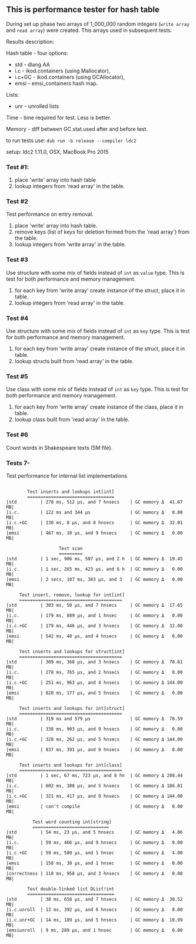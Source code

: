 ## This is performance tester for hash table ##

During set up phase two arrays of 1_000_000 random integers
(`write array` and `read array`) were created. This arrays used in subsequent tests.

Results description:

Hash table - four options:
* std - dlang AA
* i.c - ikod.containers (using Mallocator),
* i.c+GC - ikod.containers (using GCAllocator),
* emsi - emsi_containers hash map.

Lists:
* unr - unrolled lists

Time - time required for test. Less is better.

Memory - diff between GC.stat.used after and before test.

to run tests use: `dub run -b release --compiler ldc2`

setup: ldc2 1.11.0, OSX, MacBook Pro 2015

### Test #1: ###

1. place 'write' array into hash table
1. lookup integers from 'read array' in the table.

### Test #2 ###

Test performance on entry removal.

1. place 'write' array into hash table.
1. remove keys (list of keys for deletion formed from the 'read array') from the table.
1. lookup integers from 'write array' in the table.


### Test #3 ###

Use structure with some mix of fields instead of `int` as `value` type.
This is test for both performance and memory management.

1. for each key from 'write array' create instance of the struct, place it in table.
1. lookup integers from 'read array' in the table.

### Test #4 ###

Use structure with some mix of fields instead of `int` as `key` type.
This is test for both performance and memory management.

1. for each key from 'write array' create instance of the struct, place it in table.
1. lookup structs built from 'read array' in the table.

### Test #5 ###

Use class with some mix of fields instead of `int` as `key` type.
This is test for both performance and memory management.

1. for each key from 'write array' create instance of the class, place it in table.
1. lookup class built from 'read array' in the table.

### Test #6 ###

Count words in Shakespeare texts (5M file).


### Tests 7- ###

Test performance for internal list implementations



```

        Test inserts and lookups int[int]         
        =================================         
|std         | 278 ms, 512 μs, and 7 hnsecs    | GC memory Δ  41.67 MB|
|i.c.        | 122 ms and 344 μs               | GC memory Δ   0.00 MB|
|i.c.+GC     | 130 ms, 8 μs, and 8 hnsecs      | GC memory Δ  32.01 MB|
|emsi        | 467 ms, 10 μs, and 9 hnsecs     | GC memory Δ   0.00 MB|

                    Test scan                     
                    =========                     
|std         | 1 sec, 906 ms, 507 μs, and 2 h  | GC memory Δ  19.45 MB|
|i.c.        | 1 sec, 265 ms, 423 μs, and 6 h  | GC memory Δ   0.00 MB|
|emsi        | 2 secs, 107 ms, 383 μs, and 3   | GC memory Δ   0.00 MB|

     Test insert, remove, lookup for int[int]     
     =======================================      
|std         | 303 ms, 50 μs, and 7 hnsecs     | GC memory Δ  17.65 MB|
|i.c.        | 179 ms, 889 μs, and 1 hnsec     | GC memory Δ   0.00 MB|
|i.c.+GC     | 179 ms, 446 μs, and 3 hnsecs    | GC memory Δ  32.00 MB|
|emsi        | 542 ms, 40 μs, and 4 hnsecs     | GC memory Δ   0.00 MB|

     Test inserts and lookups for struct[int]     
     =======================================      
|std         | 309 ms, 368 μs, and 3 hnsecs    | GC memory Δ  70.61 MB|
|i.c.        | 278 ms, 765 μs, and 2 hnsecs    | GC memory Δ   0.00 MB|
|i.c.+GC     | 251 ms, 963 μs, and 4 hnsecs    | GC memory Δ 144.00 MB|
|emsi        | 820 ms, 177 μs, and 5 hnsecs    | GC memory Δ   0.00 MB|

     Test inserts and lookups for int[struct]     
     =======================================      
|std         | 319 ms and 579 μs               | GC memory Δ  70.59 MB|
|i.c.        | 338 ms, 903 μs, and 9 hnsecs    | GC memory Δ   0.00 MB|
|i.c.+GC     | 328 ms, 262 μs, and 5 hnsecs    | GC memory Δ 144.00 MB|
|emsi        | 837 ms, 391 μs, and 9 hnsecs    | GC memory Δ   0.00 MB|

     Test inserts and lookups for int[class]      
     =======================================      
|std         | 1 sec, 67 ms, 723 μs, and 8 hn  | GC memory Δ 208.44 MB|
|i.c.        | 602 ms, 308 μs, and 5 hnsecs    | GC memory Δ 186.01 MB|
|i.c.+GC     | 321 ms, 417 μs, and 9 hnsecs    | GC memory Δ 144.00 MB|
|emsi        | can't compile                   | GC memory Δ   0.00 MB|

          Test word counting int[string]          
          =============================           
|std         | 54 ms, 23 μs, and 5 hnsecs      | GC memory Δ   4.06 MB|
|i.c.        | 59 ms, 466 μs, and 9 hnsecs     | GC memory Δ   0.00 MB|
|i.c.+GC     | 59 ms, 580 μs, and 1 hnsec      | GC memory Δ   4.00 MB|
|emsi        | 158 ms, 30 μs, and 1 hnsec      | GC memory Δ   0.00 MB|
|correctness | 118 ms, 958 μs, and 3 hnsecs    | GC memory Δ   0.00 MB|

        Test double-linked list DList!int         
        =================================         
|std         | 38 ms, 658 μs, and 7 hnsecs     | GC memory Δ  30.52 MB|
|i.c.unroll  | 13 ms, 392 μs, and 6 hnsecs     | GC memory Δ   0.00 MB|
|i.c.unr+GC  | 14 ms, 189 μs, and 5 hnsecs     | GC memory Δ  10.99 MB|
|emsiunroll  | 9 ms, 289 μs, and 1 hnsec       | GC memory Δ   0.00 MB|
```